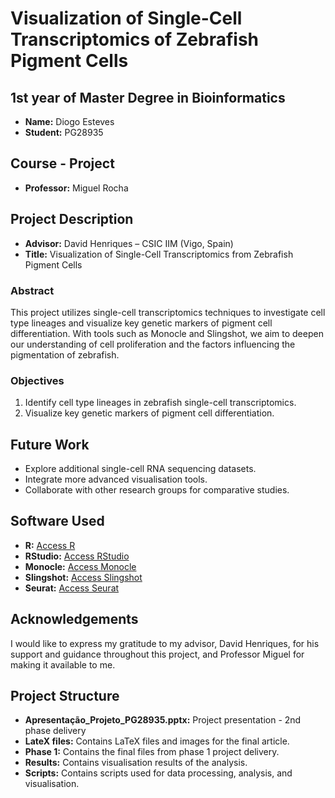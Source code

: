 # Visualization of Single-Cell Transcriptomics of Zebrafish Pigment Cells

## 1st year of Master Degree in Bioinformatics

- **Name:** Diogo Esteves
- **Student:** PG28935

## Course - Project

- **Professor:** Miguel Rocha

## Project Description

- **Advisor:** David Henriques – CSIC IIM (Vigo, Spain)
- **Title:** Visualization of Single-Cell Transcriptomics from Zebrafish Pigment Cells

### Abstract

This project utilizes single-cell transcriptomics techniques to investigate cell type lineages and visualize key genetic markers of pigment cell differentiation. With tools such as Monocle and Slingshot, we aim to deepen our understanding of cell proliferation and the factors influencing the pigmentation of zebrafish.

### Objectives

1. Identify cell type lineages in zebrafish single-cell transcriptomics.
2. Visualize key genetic markers of pigment cell differentiation.

## Future Work

- Explore additional single-cell RNA sequencing datasets.
- Integrate more advanced visualisation tools.
- Collaborate with other research groups for comparative studies.

## Software Used

- **R:** [Access R](https://www.r-project.org/)
- **RStudio:** [Access RStudio](https://www.rstudio.com/)
- **Monocle:** [Access Monocle](https://cole-trapnell-lab.github.io/monocle-release/)
- **Slingshot:** [Access Slingshot](https://bioconductor.org/packages/devel/bioc/vignettes/slingshot/inst/doc/vignette.html)
- **Seurat:** [Access Seurat](https://satijalab.org/seurat/)

## Acknowledgements

I would like to express my gratitude to my advisor, David Henriques, for his support and guidance throughout this project, and Professor Miguel for making it available to me.

## Project Structure

- **Apresentação_Projeto_PG28935.pptx:** Project presentation - 2nd phase delivery
- **LateX files:** Contains LaTeX files and images for the final article.
- **Phase 1:** Contains the final files from phase 1 project delivery.
- **Results:** Contains visualisation results of the analysis.
- **Scripts:** Contains scripts used for data processing, analysis, and visualisation.
